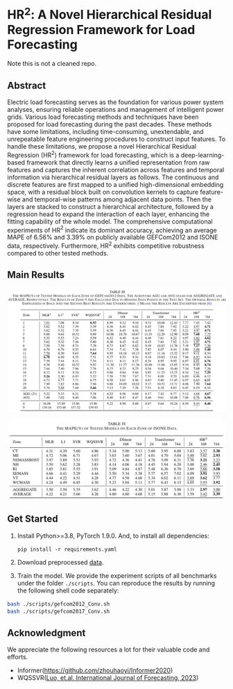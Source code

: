 # HR$^2$:  A Novel Hierarchical Residual Regression Framework for Load Forecasting

Note this is not a cleaned repo.

## Abstract

Electric load forecasting serves as the foundation for various power system analyses, ensuring reliable operations and management of intelligent power grids. Various load forecasting methods and techniques have been proposed for load forecasting during the past decades. These methods have some limitations, including time-consuming, unextendable, and unrepeatable feature engineering procedures to construct input features. To handle these limitations, we propose a novel Hierarchical Residual Regression (HR$^2$) framework for load forecasting, which is a deep-learning-based framework that directly learns a unified representation from raw features and captures the inherent correlation across features and temporal information via hierarchical residual layers as follows. The continuous and discrete features are first mapped to a unified high-dimensional embedding space, with a residual block built on convolution kernels to capture feature-wise and temporal-wise patterns among adjacent data points. Then the layers are stacked to construct a hierarchical architecture, followed by a regression head to expand the interaction of each layer, enhancing the fitting capability of the whole model. The comprehensive computational experiments of HR$^2$ indicate its dominant accuracy, achieving an average MAPE of 6.56\% and 3.39\% on publicly available GEFCom2012 and ISONE data, respectively. Furthermore, HR$^2$ exhibits competitive robustness compared to other tested methods.

## Main Results

![Results on GEFCom2012](./figs/results_GEFCom2012.png)



![Results on ISONE](./figs/results_ISONE.png)


## Get Started

1. Install Python>=3.8, PyTorch 1.9.0. And, to install all dependencies:

   ```
   pip install -r requirements.yaml
   ```

2. Download preprocessed [data]([HRR_Datasets_Preprocessed](https://1drv.ms/f/c/7b532e7a722f7b5b/EoVcDRYm_wpAoVOsJty3fOQBBBQHQu5XFa0CmqxsQinoeg?e=Y24eCy)).

3. Train the model. We provide the experiment scripts of all benchmarks under the folder `./scripts`. You can reproduce the results by running the following shell code separately:

```bash
bash ./scripts/gefcom2012_Conv.sh
bash ./scripts/gefcom2017_Conv.sh
```



## Acknowledgment

We appreciate the following resources a lot for their valuable code and efforts.

- Informer(https://github.com/zhouhaoyi/Informer2020)
- WQSSVR([Luo, et.al. International Journal of Forecasting, 2023](https://www.sciencedirect.com/science/article/pii/S0169207022000528))

